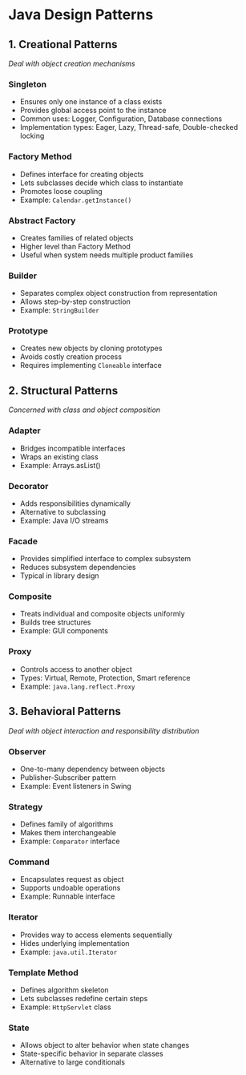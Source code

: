 # Java Design Patterns

## 1. Creational Patterns
_Deal with object creation mechanisms_

### Singleton
- Ensures only one instance of a class exists
- Provides global access point to the instance
- Common uses: Logger, Configuration, Database connections
- Implementation types: Eager, Lazy, Thread-safe, Double-checked locking

### Factory Method
- Defines interface for creating objects
- Lets subclasses decide which class to instantiate
- Promotes loose coupling
- Example: `Calendar.getInstance()`

### Abstract Factory
- Creates families of related objects
- Higher level than Factory Method
- Useful when system needs multiple product families

### Builder
- Separates complex object construction from representation
- Allows step-by-step construction
- Example: `StringBuilder`

### Prototype
- Creates new objects by cloning prototypes
- Avoids costly creation process
- Requires implementing `Cloneable` interface

## 2. Structural Patterns
_Concerned with class and object composition_

### Adapter
- Bridges incompatible interfaces
- Wraps an existing class
- Example: Arrays.asList()

### Decorator
- Adds responsibilities dynamically
- Alternative to subclassing
- Example: Java I/O streams

### Facade
- Provides simplified interface to complex subsystem
- Reduces subsystem dependencies
- Typical in library design

### Composite
- Treats individual and composite objects uniformly
- Builds tree structures
- Example: GUI components

### Proxy
- Controls access to another object
- Types: Virtual, Remote, Protection, Smart reference
- Example: `java.lang.reflect.Proxy`

## 3. Behavioral Patterns
_Deal with object interaction and responsibility distribution_

### Observer
- One-to-many dependency between objects
- Publisher-Subscriber pattern
- Example: Event listeners in Swing

### Strategy
- Defines family of algorithms
- Makes them interchangeable
- Example: `Comparator` interface

### Command
- Encapsulates request as object
- Supports undoable operations
- Example: Runnable interface

### Iterator
- Provides way to access elements sequentially
- Hides underlying implementation
- Example: `java.util.Iterator`

### Template Method
- Defines algorithm skeleton
- Lets subclasses redefine certain steps
- Example: `HttpServlet` class

### State
- Allows object to alter behavior when state changes
- State-specific behavior in separate classes
- Alternative to large conditionals
